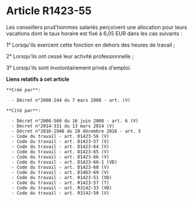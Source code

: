 # Article R1423-55

Les conseillers prud'hommes salariés perçoivent une allocation pour leurs vacations dont le taux horaire est fixé à 6,05 EUR
dans les cas suivants :

1° Lorsqu'ils exercent cette fonction en dehors des heures de travail ;

2° Lorsqu'ils ont cessé leur activité professionnelle ;

3° Lorsqu'ils sont involontairement privés d'emploi.

**Liens relatifs à cet article**

	**Créé par**:

	  - Décret n°2008-244 du 7 mars 2008 - art. (V)

	**Cité par**:

	  - Décret n°2008-560 du 16 juin 2008 - art. 6 (V)
	  - Décret n°2014-331 du 13 mars 2014 (V)
	  - Décret n°2016-1948 du 28 décembre 2016 - art. 5
	  - Code du travail - art. D1423-56 (V)
	  - Code du travail - art. D1423-57 (V)
	  - Code du travail - art. D1423-64 (V)
	  - Code du travail - art. D1423-65 (V)
	  - Code du travail - art. D1423-66 (V)
	  - Code du travail - art. D1423-66-1 (VD)
	  - Code du travail - art. D1423-68 (V)
	  - Code du travail - art. D1463-69 (V)
	  - Code du travail - art. R1423-51 (VD)
	  - Code du travail - art. R1423-57 (T)
	  - Code du travail - art. R3142-33 (VD)
	  - Code du travail - art. R3142-50 (V)
